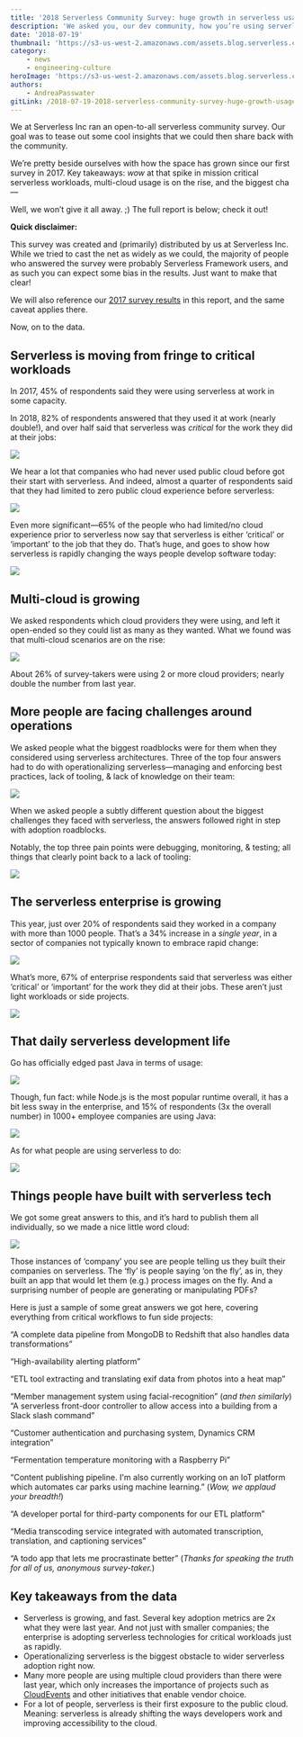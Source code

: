 ```yaml
---
title: '2018 Serverless Community Survey: huge growth in serverless usage'
description: 'We asked you, our dev community, how you’re using serverless. And even we were surprised by how much things have grown. Ready for the data?'
date: '2018-07-19'
thumbnail: 'https://s3-us-west-2.amazonaws.com/assets.blog.serverless.com/2018-community-survey/serverless-survey-header.jpg'
category:
    - news
    - engineering-culture
heroImage: 'https://s3-us-west-2.amazonaws.com/assets.blog.serverless.com/2018-community-survey/serverless-survey-header.jpg'
authors:
    - AndreaPasswater
gitLink: /2018-07-19-2018-serverless-community-survey-huge-growth-usage.md
---
```


We at Serverless Inc ran an open-to-all serverless community survey. Our goal was to tease out some cool insights that we could then share back with the community.

We’re pretty beside ourselves with how the space has grown since our first survey in 2017. Key takeaways: *wow* at that spike in mission critical serverless workloads, multi-cloud usage is on the rise, and the biggest cha—

Well, we won’t give it all away. ;) The full report is below; check it out!

**Quick disclaimer:**

This survey was created and (primarily) distributed by us at Serverless Inc. While we tried to cast the net as widely as we could, the majority of people who answered the survey were probably Serverless Framework users, and as such you can expect some bias in the results. Just want to make that clear!

We will also reference our [2017 survey results](https://serverless.com/blog/state-of-serverless-community/) in this report, and the same caveat applies there.

Now, on to the data.

## Serverless is moving from fringe to critical workloads

In 2017, 45% of respondents said they were using serverless at work in some capacity.

In 2018, 82% of respondents answered that they used it at work (nearly double!), and over half said that serverless was *critical* for the work they did at their jobs:

<img src="https://s3-us-west-2.amazonaws.com/assets.blog.serverless.com/2018-community-survey/level-serverless-usage.jpg">

We hear a lot that companies who had never used public cloud before got their start with serverless. And indeed, almost a quarter of respondents said that they had limited to zero public cloud experience before serverless:

<img src="https://s3-us-west-2.amazonaws.com/assets.blog.serverless.com/2018-community-survey/public-cloud-experience.jpg">

Even more significant—65% of the people who had limited/no cloud experience prior to serverless now say that serverless is either ‘critical’ or ‘important’ to the job that they do. That’s huge, and goes to show how serverless is rapidly changing the ways people develop software today:

<img src="https://s3-us-west-2.amazonaws.com/assets.blog.serverless.com/2018-community-survey/serverless-public-cloud.jpg">

## Multi-cloud is growing

We asked respondents which cloud providers they were using, and left it open-ended so they could list as many as they wanted. What we found was that multi-cloud scenarios are on the rise:

<img src="https://s3-us-west-2.amazonaws.com/assets.blog.serverless.com/2018-community-survey/number-serverless-providers.jpg">

About 26% of survey-takers were using 2 or more cloud providers; nearly double the number from last year.

## More people are facing challenges around operations

We asked people what the biggest roadblocks were for them when they considered using serverless architectures. Three of the top four answers had to do with operationalizing serverless—managing and enforcing best practices, lack of tooling, & lack of knowledge on their team:

<img src="https://s3-us-west-2.amazonaws.com/assets.blog.serverless.com/2018-community-survey/concerns-serverless3.jpg">

When we asked people a subtly different question about the biggest challenges they faced with serverless, the answers followed right in step with adoption roadblocks.

Notably, the top three pain points were debugging, monitoring, & testing; all things that clearly point back to a lack of tooling:

<img src="https://s3-us-west-2.amazonaws.com/assets.blog.serverless.com/2018-community-survey/challenges-serverless1.jpg">

## The serverless enterprise is growing

This year, just over 20% of respondents said they worked in a company with more than 1000 people. That’s a 34% increase in a *single year*, in a sector of companies not typically known to embrace rapid change:

<img src="https://s3-us-west-2.amazonaws.com/assets.blog.serverless.com/2018-community-survey/serverless-company-size.jpg">

What’s more, 67% of enterprise respondents said that serverless was either ‘critical’ or ‘important’ for the work they did at their jobs. These aren’t just light workloads or side projects.

<img src="https://s3-us-west-2.amazonaws.com/assets.blog.serverless.com/2018-community-survey/enterprise-serverless-critical-job.jpg">

## That daily serverless development life

Go has officially edged past Java in terms of usage:

<img src="https://s3-us-west-2.amazonaws.com/assets.blog.serverless.com/2018-community-survey/serverless-languages-go.jpg">

Though, fun fact: while Node.js is the most popular runtime overall, it has a bit less sway in the enterprise, and 15% of respondents (3x the overall number) in 1000+ employee companies are using Java:

<img src="https://s3-us-west-2.amazonaws.com/assets.blog.serverless.com/2018-community-survey/serverless-enterprise-java.jpg">

As for what people are using serverless to do:

<img src="https://s3-us-west-2.amazonaws.com/assets.blog.serverless.com/2018-community-survey/serverless-use-case.jpg">

## Things people have built with serverless tech

We got some great answers to this, and it’s hard to publish them all individually, so we made a nice little word cloud:

<img src="https://s3-us-west-2.amazonaws.com/assets.blog.serverless.com/2018-community-survey/serverless-use-case-wordcloud.jpg">

Those instances of ‘company’ you see are people telling us they built their companies on serverless. The ‘fly’ is people saying ‘on the fly’, as in, they built an app that would let them (e.g.) process images on the fly. And a surprising number of people are generating or manipulating PDFs?

Here is just a sample of some great answers we got here, covering everything from critical workflows to fun side projects:

“A complete data pipeline from MongoDB to Redshift that also handles data transformations”

“High-availability alerting platform”

“ETL tool extracting and translating exif data from photos into a heat map”

“Member management system using facial-recognition” (*and then similarly*) “A serverless front-door controller to allow access into a building from a Slack slash command”

“Customer authentication and purchasing system, Dynamics CRM integration”

“Fermentation temperature monitoring with a Raspberry Pi”

“Content publishing pipeline. I'm also currently working on an IoT platform which automates car parks using machine learning.” (*Wow, we applaud your breadth!*)

“A developer portal for third-party components for our ETL platform”

“Media transcoding service integrated with automated transcription, translation, and captioning services”

“A todo app that lets me procrastinate better” (*Thanks for speaking the truth for all of us, anonymous survey-taker.*)

## Key takeaways from the data

- Serverless is growing, and fast. Several key adoption metrics are 2x what they were last year. And not just with smaller companies; the enterprise is adopting serverless technologies for critical workloads just as rapidly.
- Operationalizing serverless is the biggest obstacle to wider serverless adoption right now.
- Many more people are using multiple cloud providers than there were last year, which only increases the importance of projects such as [CloudEvents](https://cloudevents.io/) and other initiatives that enable vendor choice.
- For a lot of people, serverless is their first exposure to the public cloud. Meaning: serverless is already shifting the ways developers work and improving accessibility to the cloud.
